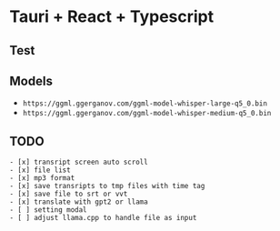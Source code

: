 # Tauri + React + Typescript

## Test

## Models

- `https://ggml.ggerganov.com/ggml-model-whisper-large-q5_0.bin`
- `https://ggml.ggerganov.com/ggml-model-whisper-medium-q5_0.bin`

## TODO

    - [x] transript screen auto scroll
    - [x] file list
    - [x] mp3 format
    - [x] save transripts to tmp files with time tag
    - [x] save file to srt or vvt
    - [x] translate with gpt2 or llama
    - [ ] setting modal
    - [ ] adjust llama.cpp to handle file as input
